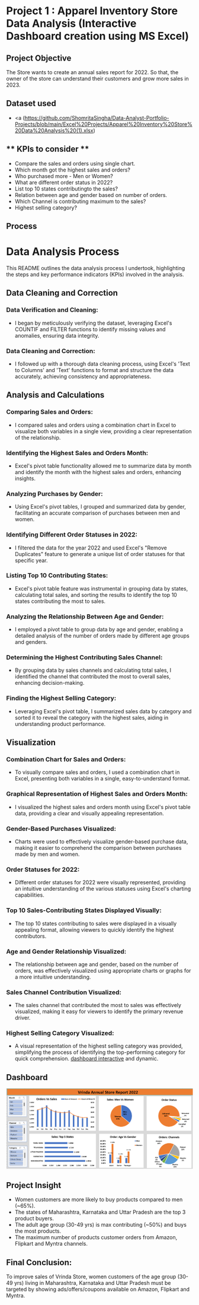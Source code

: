 # Project 1 : Apparel Inventory Store Data Analysis (Interactive Dashboard creation using MS Excel)

## **Project Objective**

The Store wants to create an annual sales report for 2022. So that, the owner of the store can understand their customers and grow more sales in 2023.

## **Dataset used**
- <a (https://github.com/ShomritaSingha/Data-Analyst-Portfolio-Projects/blob/main/Excel%20Projects/Apparel%20Inventory%20Store%20Data%20Analysis%20(1).xlsx)</a>

## ** KPIs to consider **

- Compare the sales and orders using single chart.
- Which month got the highest sales and orders?
- Who purchased more - Men or Women?
- What are different order status in 2022?
- List top 10 states contributingto the sales?
- Relation between age and gender based on number of orders.
- Which Channel is contributing maximum to the sales?
- Highest selling category?



## **Process**

# Data Analysis Process

This README outlines the data analysis process I undertook, highlighting the steps and key performance indicators (KPIs) involved in the analysis.

## Data Cleaning and Correction

### Data Verification and Cleaning:
- I began by meticulously verifying the dataset, leveraging Excel's COUNTIF and FILTER functions to identify missing values and anomalies, ensuring data integrity.

### Data Cleaning and Correction:
- I followed up with a thorough data cleaning process, using Excel's 'Text to Columns' and 'Text' functions to format and structure the data accurately, achieving consistency and appropriateness.

## Analysis and Calculations

### Comparing Sales and Orders:
- I compared sales and orders using a combination chart in Excel to visualize both variables in a single view, providing a clear representation of the relationship.

### Identifying the Highest Sales and Orders Month:
- Excel's pivot table functionality allowed me to summarize data by month and identify the month with the highest sales and orders, enhancing insights.

### Analyzing Purchases by Gender:
- Using Excel's pivot tables, I grouped and summarized data by gender, facilitating an accurate comparison of purchases between men and women.

### Identifying Different Order Statuses in 2022:
- I filtered the data for the year 2022 and used Excel's "Remove Duplicates" feature to generate a unique list of order statuses for that specific year.

### Listing Top 10 Contributing States:
- Excel's pivot table feature was instrumental in grouping data by states, calculating total sales, and sorting the results to identify the top 10 states contributing the most to sales.

### Analyzing the Relationship Between Age and Gender:
- I employed a pivot table to group data by age and gender, enabling a detailed analysis of the number of orders made by different age groups and genders.

### Determining the Highest Contributing Sales Channel:
- By grouping data by sales channels and calculating total sales, I identified the channel that contributed the most to overall sales, enhancing decision-making.

### Finding the Highest Selling Category:
- Leveraging Excel's pivot table, I summarized sales data by category and sorted it to reveal the category with the highest sales, aiding in understanding product performance.

## Visualization

### Combination Chart for Sales and Orders:
- To visually compare sales and orders, I used a combination chart in Excel, presenting both variables in a single, easy-to-understand format.

### Graphical Representation of Highest Sales and Orders Month:
- I visualized the highest sales and orders month using Excel's pivot table data, providing a clear and visually appealing representation.

### Gender-Based Purchases Visualized:
- Charts were used to effectively visualize gender-based purchase data, making it easier to comprehend the comparison between purchases made by men and women.

### Order Statuses for 2022:
- Different order statuses for 2022 were visually represented, providing an intuitive understanding of the various statuses using Excel's charting capabilities.

### Top 10 Sales-Contributing States Displayed Visually:
- The top 10 states contributing to sales were displayed in a visually appealing format, allowing viewers to quickly identify the highest contributors.

### Age and Gender Relationship Visualized:
- The relationship between age and gender, based on the number of orders, was effectively visualized using appropriate charts or graphs for a more intuitive understanding.

### Sales Channel Contribution Visualized:
- The sales channel that contributed the most to sales was effectively visualized, making it easy for viewers to identify the primary revenue driver.

### Highest Selling Category Visualized:
- A visual representation of the highest selling category was provided, simplifying the process of identifying the top-performing category for quick comprehension.
 <a href="https://github.com/Krishnkumar542/Vrinda-Store-Data-Analysis/blob/main/Vrinda%20Store%20Dashboard.png">dashboard interactive</a> and dynamic.



## **Dashboard**

![Alt text of the image](https://github.com/Krishnkumar542/Vrinda-Store-Data-Analysis/blob/main/Vrinda%20Store%20Dashboard.png)



## **Project Insight**

- Women customers are more likely to buy products compared to men (~65%).
- The states of Maharashtra, Karnataka and Uttar Pradesh are the top 3 product buyers.
- The adult age group (30-49 yrs) is max contributing (~50%) and buys the most products.
- The maximum number of products customer orders from Amazon, Flipkart and Myntra channels.



## **Final Conclusion:**

To improve sales of Vrinda Store, women customers of the age group (30-49 yrs) living in Maharashtra, Karnataka and Uttar Pradesh must be targeted by showing ads/offers/coupons available on Amazon, Flipkart and Myntra.
